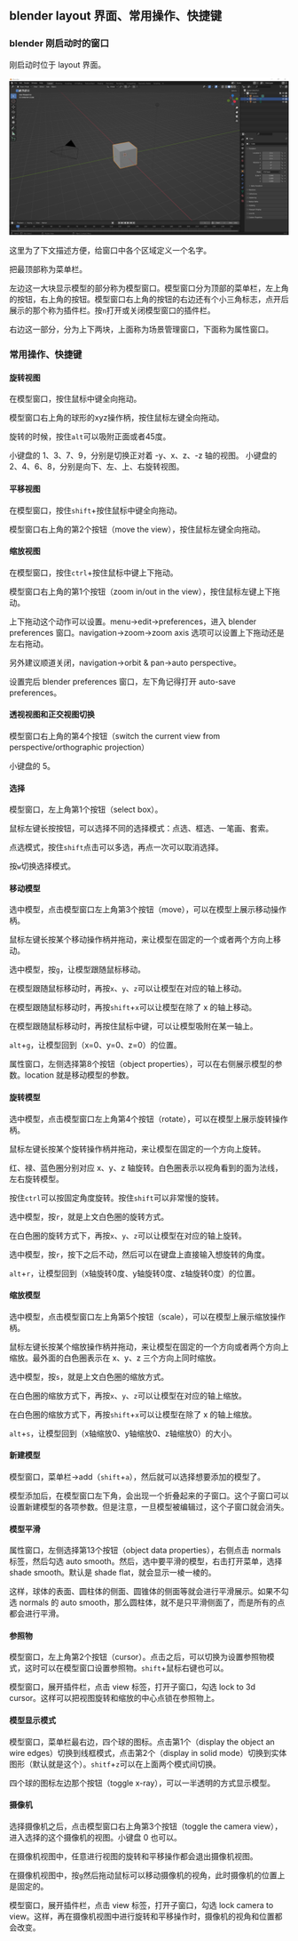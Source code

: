 ## blender layout 界面、常用操作、快捷键

### blender 刚启动时的窗口

刚启动时位于 layout 界面。

![./layout.png](layout.png)

这里为了下文描述方便，给窗口中各个区域定义一个名字。

把最顶部称为菜单栏。

左边这一大块显示模型的部分称为模型窗口。模型窗口分为顶部的菜单栏，左上角的按钮，右上角的按钮。模型窗口右上角的按钮的右边还有个小三角标志，点开后展示的那个称为插件栏。按`n`打开或关闭模型窗口的插件栏。

右边这一部分，分为上下两块，上面称为场景管理窗口，下面称为属性窗口。

### 常用操作、快捷键

#### 旋转视图

在模型窗口，按住鼠标中键全向拖动。

模型窗口右上角的球形的xyz操作柄，按住鼠标左键全向拖动。

旋转的时候，按住`alt`可以吸附正面或者45度。

小键盘的 1、3、7、9，分别是切换正对着 -y、x、z、-z 轴的视图。
小键盘的 2、4、6、8，分别是向下、左、上、右旋转视图。

#### 平移视图

在模型窗口，按住`shift`+按住鼠标中键全向拖动。

模型窗口右上角的第2个按钮（move the view），按住鼠标左键全向拖动。

#### 缩放视图

在模型窗口，按住`ctrl`+按住鼠标中键上下拖动。

模型窗口右上角的第1个按钮（zoom in/out in the view），按住鼠标左键上下拖动。

上下拖动这个动作可以设置。menu->edit->preferences，进入 blender preferences 窗口。navigation->zoom->zoom axis 选项可以设置上下拖动还是左右拖动。

另外建议顺道关闭，navigation->orbit & pan->auto perspective。

设置完后 blender preferences 窗口，左下角记得打开 auto-save preferences。

#### 透视视图和正交视图切换

模型窗口右上角的第4个按钮（switch the current view from perspective/orthographic projection）

小键盘的 5。

#### 选择

模型窗口，左上角第1个按钮（select box）。

鼠标左键长按按钮，可以选择不同的选择模式：点选、框选、一笔画、套索。

点选模式，按住`shift`点击可以多选，再点一次可以取消选择。

按`w`切换选择模式。

#### 移动模型

选中模型，点击模型窗口左上角第3个按钮（move），可以在模型上展示移动操作柄。

鼠标左键长按某个移动操作柄并拖动，来让模型在固定的一个或者两个方向上移动。

选中模型，按`g`，让模型跟随鼠标移动。

在模型跟随鼠标移动时，再按`x`、`y`、`z`可以让模型在对应的轴上移动。

在模型跟随鼠标移动时，再按`shift`+`x`可以让模型在除了 x 的轴上移动。

在模型跟随鼠标移动时，再按住鼠标中键，可以让模型吸附在某一轴上。

`alt`+`g`，让模型回到（x=0、y=0、z=0）的位置。

属性窗口，左侧选择第8个按钮（object properties），可以在右侧展示模型的参数。location 就是移动模型的参数。

#### 旋转模型

选中模型，点击模型窗口左上角第4个按钮（rotate），可以在模型上展示旋转操作柄。

鼠标左键长按某个旋转操作柄并拖动，来让模型在固定的一个方向上旋转。

红、禄、蓝色圈分别对应 x、y、z 轴旋转。白色圈表示以视角看到的面为法线，左右旋转模型。

按住`ctrl`可以按固定角度旋转。按住`shift`可以非常慢的旋转。

选中模型，按`r`，就是上文白色圈的旋转方式。

在白色圈的旋转方式下，再按`x`、`y`、`z`可以让模型在对应的轴上旋转。

选中模型，按`r`，按下之后不动，然后可以在键盘上直接输入想旋转的角度。

`alt`+`r`，让模型回到（x轴旋转0度、y轴旋转0度、z轴旋转0度）的位置。

#### 缩放模型

选中模型，点击模型窗口左上角第5个按钮（scale），可以在模型上展示缩放操作柄。

鼠标左键长按某个缩放操作柄并拖动，来让模型在固定的一个方向或者两个方向上缩放。最外面的白色圈表示在 x、y、z 三个方向上同时缩放。

选中模型，按`s`，就是上文白色圈的缩放方式。

在白色圈的缩放方式下，再按`x`、`y`、`z`可以让模型在对应的轴上缩放。

在白色圈的缩放方式下，再按`shift`+`x`可以让模型在除了 x 的轴上缩放。

`alt`+`s`，让模型回到（x轴缩放0、y轴缩放0、z轴缩放0）的大小。

#### 新建模型

模型窗口，菜单栏->add（`shift`+`a`），然后就可以选择想要添加的模型了。

模型添加后，在模型窗口左下角，会出现一个折叠起来的子窗口。这个子窗口可以设置新建模型的各项参数。但是注意，一旦模型被编辑过，这个子窗口就会消失。

#### 模型平滑

属性窗口，左侧选择第13个按钮（object data properties），右侧点击 normals 标签，然后勾选 auto smooth。然后，选中要平滑的模型，右击打开菜单，选择 shade smooth。默认是 shade flat，就会显示一棱一棱的。

这样，球体的表面、圆柱体的侧面、圆锥体的侧面等就会进行平滑展示。如果不勾选 normals 的 auto smooth，那么圆柱体，就不是只平滑侧面了，而是所有的点都会进行平滑。

#### 参照物

模型窗口，左上角第2个按钮（cursor）。点击之后，可以切换为设置参照物模式，这时可以在模型窗口设置参照物。`shift`+鼠标右键也可以。

模型窗口，展开插件栏，点击 view 标签，打开子窗口，勾选 lock to 3d cursor。这样可以把视图旋转和缩放的中心点锁在参照物上。

#### 模型显示模式

模型窗口，菜单栏最右边，四个球的图标。点击第1个（display the object an wire edges）切换到线框模式，点击第2个（display in solid mode）切换到实体图形（默认就是这个）。`shitf`+`z`可以在上面两个模式间切换。

四个球的图标左边那个按钮（toggle x-ray），可以一半透明的方式显示模型。

#### 摄像机

选择摄像机之后，点击模型窗口右上角第3个按钮（toggle the camera view），进入选择的这个摄像机的视图。小键盘 0 也可以。

在摄像机视图中，任意进行视图的旋转和平移操作都会退出摄像机视图。

在摄像机视图中，按`g`然后拖动鼠标可以移动摄像机的视角，此时摄像机的位置上是固定的。

模型窗口，展开插件栏，点击 view 标签，打开子窗口，勾选 lock camera to view。这样，再在摄像机视图中进行旋转和平移操作时，摄像机的视角和位置都会改变。